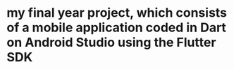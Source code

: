 # my final year project, which consists of a mobile application coded in Dart on Android Studio using the Flutter SDK
